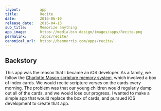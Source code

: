 ```yaml
---
layout:         app
title:          Recite
date:           2016-06-10
release_date:   2016-04-13
sub_title:      Memorize anything
app_image:      https://media.bsn.design/images/apps/Recite.png
permalink:      /apps/recite/
canonical_url:  https://bennorris.com/apps/recite/
---
```


## Backstory

This app was the reason that I became an iOS developer. As a family, we follow the [Charlotte Mason scripture memory system](https://simplycharlottemason.com/timesavers/memorysys/), which involved a box of index cards. We would recite scripture verses on the cards every morning. The problem was that our young children would regularly dump out all of the cards, and we would lose our progress. I wanted to make a simple app that would replace the box of cards, and pursued iOS development to create that app.